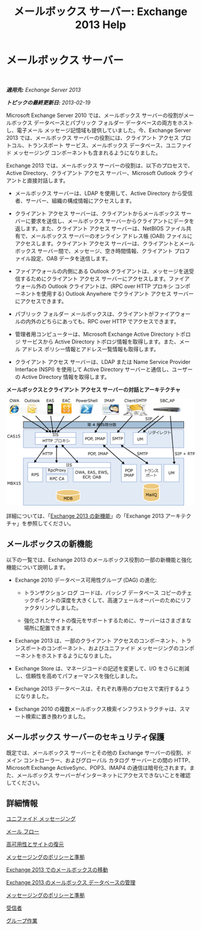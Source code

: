 ﻿---
title: 'メールボックス サーバー: Exchange 2013 Help'
TOCTitle: メールボックス サーバー
ms:assetid: 1aacc1c9-c81b-47d4-b222-ee73956cf968
ms:mtpsurl: https://technet.microsoft.com/ja-jp/library/JJ150491(v=EXCHG.150)
ms:contentKeyID: 48269227
ms.date: 04/24/2018
mtps_version: v=EXCHG.150
ms.translationtype: HT
---

# メールボックス サーバー

 

_**適用先:** Exchange Server 2013_

_**トピックの最終更新日:** 2013-02-19_

Microsoft Exchange Server 2010 では、メールボックス サーバーの役割がメールボックス データベースとパブリック フォルダー データベースの両方をホストし、電子メール メッセージ記憶域も提供していました。今、Exchange Server 2013 では、メールボックス サーバーの役割には、クライアント アクセス プロトコル、トランスポート サービス、メールボックス データベース、ユニファイド メッセージング コンポーネントも含まれるようになりました。

Exchange 2013 では、メールボックス サーバーの役割は、以下のプロセスで、Active Directory、クライアント アクセス サーバー、Microsoft Outlook クライアントと直接対話します。

  - メールボックス サーバーは、LDAP を使用して、Active Directory から受信者、サーバー、組織の構成情報にアクセスします。

  - クライアント アクセス サーバーは、クライアントからメールボックス サーバーに要求を送信し、メールボックス サーバーからクライアントにデータを返します。また、クライアント アクセス サーバーは、NetBIOS ファイル共有で、メールボックス サーバーのオンライン アドレス帳 (OAB) ファイルにアクセスします。クライアント アクセス サーバーは、クライアントとメールボックス サーバー間で、メッセージ、空き時間情報、クライアント プロファイル設定、OAB データを送信します。

  - ファイアウォールの内側にある Outlook クライアントは、メッセージを送受信するためにクライアント アクセス サーバーにアクセスします。ファイアウォール外の Outlook クライアントは、(RPC over HTTP プロキシ コンポーネントを使用する) Outlook Anywhere でクライアント アクセス サーバーにアクセスできます。

  - パブリック フォルダー メールボックスは、クライアントがファイアウォールの内外のどちらにあっても、RPC over HTTP でアクセスできます。

  - 管理者用コンピューターは、Microsoft Exchange Active Directory トポロジ サービスから Active Directory トポロジ情報を取得します。また、メール アドレス ポリシー情報とアドレス一覧情報も取得します。

  - クライアント アクセス サーバーは、LDAP または Name Service Provider Interface (NSPI) を使用して Active Directory サーバーと通信し、ユーザーの Active Directory 情報を取得します。

**メールボックスとクライアント アクセス サーバーの対話とアーキテクチャ**

![クライアント アクセス サーバーとメールボックス サーバーのやり取り](images/JJ150491.d14577bf-14f9-40fa-bd49-a92932eb003a(EXCHG.150).gif "クライアント アクセス サーバーとメールボックス サーバーのやり取り")

詳細については、「[Exchange 2013 の新機能](what-s-new-in-exchange-2013-exchange-2013-help.md)」の「Exchange 2013 アーキテクチャ」を参照してください。

## メールボックスの新機能

以下の一覧では、Exchange 2013 のメールボックス役割の一部の新機能と強化機能について説明します。

  - Exchange 2010 データベース可用性グループ (DAG) の進化:
    
      - トランザクション ログ コードは、パッシブ データベース コピーのチェックポイントの深度を大きくして、高速フェールオーバーのためにリファクタリングしました。
    
      - 強化されたサイトの復元をサポートするために、サーバーはさまざまな場所に配置できます。

  - Exchange 2013 は、一部のクライアント アクセスのコンポーネント、トランスポートのコンポーネント、およびユニファイド メッセージングのコンポーネントをホストするようになりました。

  - Exchange Store は、マネージコードの記述を変更して、I/O をさらに削減し、信頼性を高めてパフォーマンスを強化しました。

  - Exchange 2013 データベースは、それぞれ専用のプロセスで実行するようになりました。

  - Exchange 2010 の複数メールボックス検索インフラストラクチャは、スマート検索に置き換わりました。

## メールボックス サーバーのセキュリティ保護

既定では、メールボックス サーバーとその他の Exchange サーバーの役割、ドメイン コントローラー、およびグローバル カタログ サーバーとの間の HTTP、Microsoft Exchange ActiveSync、POP3、IMAP4 の通信は暗号化されます。また、メールボックス サーバーがインターネットにアクセスできないことを確認してください。

## 詳細情報

[ユニファイド メッセージング](unified-messaging-exchange-2013-help.md)

[メール フロー](mail-flow-exchange-2013-help.md)

[高可用性とサイトの復元](high-availability-and-site-resilience-exchange-2013-help.md)

[メッセージングのポリシーと準拠](messaging-policy-and-compliance-exchange-2013-help.md)

[Exchange 2013 でのメールボックスの移動](mailbox-moves-in-exchange-2013-exchange-2013-help.md)

[Exchange 2013 のメールボックス データベースの管理](manage-mailbox-databases-in-exchange-2013-exchange-2013-help.md)

[メッセージングのポリシーと準拠](messaging-policy-and-compliance-exchange-2013-help.md)

[受信者](recipients-exchange-2013-help.md)

[グループ作業](collaboration-exchange-2013-help.md)

